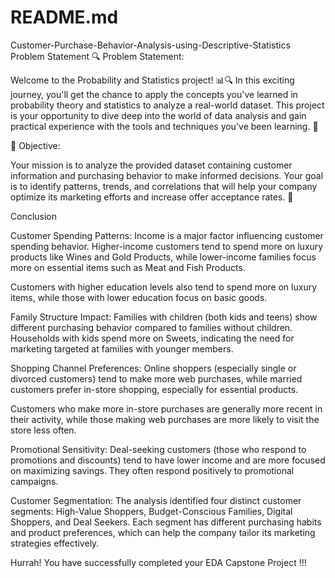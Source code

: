# README.md
Customer-Purchase-Behavior-Analysis-using-Descriptive-Statistics
Problem Statement 🔍 Problem Statement:

Welcome to the Probability and Statistics project! 📊🔍 In this exciting journey, you'll get the chance to apply the concepts you've learned in probability theory and statistics to analyze a real-world dataset. This project is your opportunity to dive deep into the world of data analysis and gain practical experience with the tools and techniques you've been learning. 🚀

🎯 Objective:

Your mission is to analyze the provided dataset containing customer information and purchasing behavior to make informed decisions. Your goal is to identify patterns, trends, and correlations that will help your company optimize its marketing efforts and increase offer acceptance rates. 🎉

Conclusion

Customer Spending Patterns:
Income is a major factor influencing customer spending behavior. Higher-income customers tend to spend more on luxury products like Wines and Gold Products, while lower-income families focus more on essential items such as Meat and Fish Products.

Customers with higher education levels also tend to spend more on luxury items, while those with lower education focus on basic goods.

Family Structure Impact:
Families with children (both kids and teens) show different purchasing behavior compared to families without children. Households with kids spend more on Sweets, indicating the need for marketing targeted at families with younger members.

Shopping Channel Preferences:
Online shoppers (especially single or divorced customers) tend to make more web purchases, while married customers prefer in-store shopping, especially for essential products.

Customers who make more in-store purchases are generally more recent in their activity, while those making web purchases are more likely to visit the store less often.

Promotional Sensitivity:
Deal-seeking customers (those who respond to promotions and discounts) tend to have lower income and are more focused on maximizing savings. They often respond positively to promotional campaigns.

Customer Segmentation:
The analysis identified four distinct customer segments: High-Value Shoppers, Budget-Conscious Families, Digital Shoppers, and Deal Seekers. Each segment has different purchasing habits and product preferences, which can help the company tailor its marketing strategies effectively.

Hurrah! You have successfully completed your EDA Capstone Project !!!
